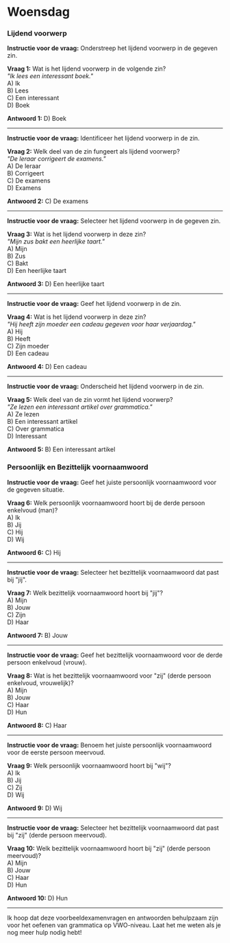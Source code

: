 # Woensdag

### Lijdend voorwerp

**Instructie voor de vraag:** Onderstreep het lijdend voorwerp in de gegeven zin.

**Vraag 1:** Wat is het lijdend voorwerp in de volgende zin?  
*"Ik lees een interessant boek."*  
A) Ik  
B) Lees  
C) Een interessant  
D) Boek  

**Antwoord 1:** D) Boek

---

**Instructie voor de vraag:** Identificeer het lijdend voorwerp in de zin.

**Vraag 2:** Welk deel van de zin fungeert als lijdend voorwerp?  
*"De leraar corrigeert de examens."*  
A) De leraar  
B) Corrigeert  
C) De examens  
D) Examens  

**Antwoord 2:** C) De examens

---

**Instructie voor de vraag:** Selecteer het lijdend voorwerp in de gegeven zin.

**Vraag 3:** Wat is het lijdend voorwerp in deze zin?  
*"Mijn zus bakt een heerlijke taart."*  
A) Mijn  
B) Zus  
C) Bakt  
D) Een heerlijke taart  

**Antwoord 3:** D) Een heerlijke taart

---

**Instructie voor de vraag:** Geef het lijdend voorwerp in de zin.

**Vraag 4:** Wat is het lijdend voorwerp in deze zin?  
*"Hij heeft zijn moeder een cadeau gegeven voor haar verjaardag."*  
A) Hij  
B) Heeft  
C) Zijn moeder  
D) Een cadeau  

**Antwoord 4:** D) Een cadeau

---

**Instructie voor de vraag:** Onderscheid het lijdend voorwerp in de zin.

**Vraag 5:** Welk deel van de zin vormt het lijdend voorwerp?  
*"Ze lezen een interessant artikel over grammatica."*  
A) Ze lezen  
B) Een interessant artikel  
C) Over grammatica  
D) Interessant  

**Antwoord 5:** B) Een interessant artikel

### Persoonlijk en Bezittelijk voornaamwoord

**Instructie voor de vraag:** Geef het juiste persoonlijk voornaamwoord voor de gegeven situatie.

**Vraag 6:** Welk persoonlijk voornaamwoord hoort bij de derde persoon enkelvoud (man)?  
A) Ik  
B) Jij  
C) Hij  
D) Wij  

**Antwoord 6:** C) Hij

---

**Instructie voor de vraag:** Selecteer het bezittelijk voornaamwoord dat past bij "jij".

**Vraag 7:** Welk bezittelijk voornaamwoord hoort bij "jij"?  
A) Mijn  
B) Jouw  
C) Zijn  
D) Haar  

**Antwoord 7:** B) Jouw

---

**Instructie voor de vraag:** Geef het bezittelijk voornaamwoord voor de derde persoon enkelvoud (vrouw).

**Vraag 8:** Wat is het bezittelijk voornaamwoord voor "zij" (derde persoon enkelvoud, vrouwelijk)?  
A) Mijn  
B) Jouw  
C) Haar  
D) Hun  

**Antwoord 8:** C) Haar

---

**Instructie voor de vraag:** Benoem het juiste persoonlijk voornaamwoord voor de eerste persoon meervoud.

**Vraag 9:** Welk persoonlijk voornaamwoord hoort bij "wij"?  
A) Ik  
B) Jij  
C) Zij  
D) Wij  

**Antwoord 9:** D) Wij

---

**Instructie voor de vraag:** Selecteer het bezittelijk voornaamwoord dat past bij "zij" (derde persoon meervoud).

**Vraag 10:** Welk bezittelijk voornaamwoord hoort bij "zij" (derde persoon meervoud)?  
A) Mijn  
B) Jouw  
C) Haar  
D) Hun  

**Antwoord 10:** D) Hun

---

Ik hoop dat deze voorbeeldexamenvragen en antwoorden behulpzaam zijn voor het oefenen van grammatica op VWO-niveau. Laat het me weten als je nog meer hulp nodig hebt!
